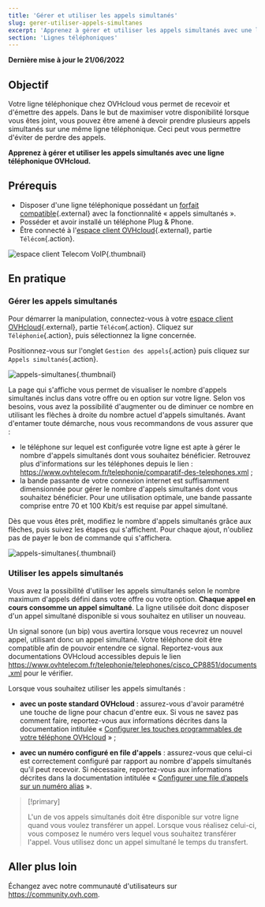 ```yaml
---
title: 'Gérer et utiliser les appels simultanés'
slug: gerer-utiliser-appels-simultanes
excerpt: 'Apprenez à gérer et utiliser les appels simultanés avec une ligne téléphonique OVHcloud'
section: 'Lignes téléphoniques'
---
```


**Dernière mise à jour le 21/06/2022**

## Objectif

Votre ligne téléphonique chez OVHcloud vous permet de recevoir et d'émettre des appels. Dans le but de maximiser votre disponibilité lorsque vous êtes joint, vous pouvez être amené à devoir prendre plusieurs appels simultanés sur une même ligne téléphonique. Ceci peut vous permettre d'éviter de perdre des appels.

**Apprenez à gérer et utiliser les appels simultanés avec une ligne téléphonique OVHcloud.**

## Prérequis

- Disposer d'une ligne téléphonique possédant un [forfait compatible](https://www.ovhtelecom.fr/telephonie/services_inclus/){.external} avec la fonctionnalité « appels simultanés ».
- Posséder et avoir installé un téléphone Plug & Phone.
- Être connecté à l'[espace client OVHcloud](https://www.ovh.com/auth/?action=gotomanager&from=https://www.ovh.com/fr/&ovhSubsidiary=fr){.external}, partie `Télécom`{.action}.

![espace client Telecom VoIP](https://raw.githubusercontent.com/ovh/docs/master/templates/control-panel/product-selection/telecom/tpl-telecom-02-fr-voip.png){.thumbnail}

## En pratique

### Gérer les appels simultanés

Pour démarrer la manipulation, connectez-vous à votre [espace client OVHcloud](https://www.ovh.com/auth/?action=gotomanager&from=https://www.ovh.com/fr/&ovhSubsidiary=fr){.external}, partie `Télécom`{.action}. Cliquez sur `Téléphonie`{.action}, puis sélectionnez la ligne concernée.

Positionnez-vous sur l'onglet `Gestion des appels`{.action} puis cliquez sur `Appels simultanés`{.action}.

![appels-simultanes](images/simultaneous-call-step1.png){.thumbnail}

La page qui s'affiche vous permet de visualiser le nombre d'appels simultanés inclus dans votre offre ou en option sur votre ligne. Selon vos besoins, vous avez la possibilité d'augmenter ou de diminuer ce nombre en utilisant les flèches à droite du nombre actuel d'appels simultanés. Avant d'entamer toute démarche, nous vous recommandons de vous assurer que :

- le téléphone sur lequel est configurée votre ligne est apte à gérer le nombre d'appels simultanés dont vous souhaitez bénéficier. Retrouvez plus d'informations sur les téléphones depuis le lien : <https://www.ovhtelecom.fr/telephonie/comparatif-des-telephones.xml> ;
- la bande passante de votre connexion internet est suffisamment dimensionnée pour gérer le nombre d'appels simultanés dont vous souhaitez bénéficier. Pour une utilisation optimale, une bande passante comprise entre 70 et 100 Kbit/s est requise par appel simultané.

Dès que vous êtes prêt, modifiez le nombre d'appels simultanés grâce aux flèches, puis suivez les étapes qui s'affichent. Pour chaque ajout, n'oubliez pas de payer le bon de commande qui s'affichera.

![appels-simultanes](images/simultaneous-call-step2.png){.thumbnail}

### Utiliser les appels simultanés

Vous avez la possibilité d'utiliser les appels simultanés selon le nombre maximum d'appels défini dans votre offre ou votre option. **Chaque appel en cours consomme un appel simultané**. La ligne utilisée doit donc disposer d'un appel simultané disponible si vous souhaitez en utiliser un nouveau. 

Un signal sonore (un bip) vous avertira lorsque vous recevrez un nouvel appel, utilisant donc un appel simultané. Votre téléphone doit être compatible afin de pouvoir entendre ce signal. Reportez-vous aux documentations OVHcloud accessibles depuis le lien <https://www.ovhtelecom.fr/telephonie/telephones/cisco_CP8851/documents.xml> pour le vérifier.

Lorsque vous souhaitez utiliser les appels simultanés :

- **avec un poste standard OVHcloud** : assurez-vous d'avoir paramétré une touche de ligne pour chacun d'entre eux. Si vous ne savez pas comment faire, reportez-vous aux informations décrites dans la documentation intitulée « [Configurer les touches programmables de votre téléphone OVHcloud](https://docs.ovh.com/fr/voip/configurer-touches-programmables/) » ;

- **avec un numéro configuré en file d'appels** : assurez-vous que celui-ci est correctement configuré par rapport au nombre d'appels simultanés qu'il peut recevoir. Si nécessaire, reportez-vous aux informations décrites dans la documentation intitulée « [Configurer une file d’appels sur un numéro alias](https://docs.ovh.com/fr/voip/les-files-d-appels/) ».

> [!primary]
>
> L'un de vos appels simultanés doit être disponible sur votre ligne quand vous voulez transférer un appel. Lorsque vous réalisez celui-ci, vous composez le numéro vers lequel vous souhaitez transférer l'appel. Vous utilisez donc un appel simultané le temps du transfert.
> 

## Aller plus loin

Échangez avec notre communauté d'utilisateurs sur <https://community.ovh.com>.
